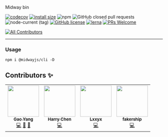 Midway bin


[![codecov](https://codecov.io/gh/midwayjs/cli/branch/master/graph/badge.svg)](https://codecov.io/gh/midwayjs/cli)
[![install size](https://packagephobia.com/badge?p=@midwayjs/cli)](https://packagephobia.com/result?p=@midwayjs/cli)
![npm](https://img.shields.io/npm/dm/@midwayjs/cli)
![GitHub closed pull requests](https://img.shields.io/github/issues-pr-closed/midwayjs/cli)
![node-current (tag)](https://img.shields.io/node/v/@midwayjs/cli/latest)
[![GitHub license](https://img.shields.io/badge/license-MIT-blue.svg)](https://github.com/midwayjs/cli/blob/master/LICENSE)
[![lerna](https://img.shields.io/badge/maintained%20with-lerna-cc00ff.svg)](https://lernajs.io/)
[![PRs Welcome](https://img.shields.io/badge/PRs-welcome-brightgreen.svg)](https://github.com/midwayjs/cli/pulls)
<!-- ALL-CONTRIBUTORS-BADGE:START - Do not remove or modify this section -->
[![All Contributors](https://img.shields.io/badge/all_contributors-4-orange.svg?style=flat-square)](#contributors-)
<!-- ALL-CONTRIBUTORS-BADGE:END -->

---


### Usage
```
npm i @midwayjs/cli -D
```

## Contributors ✨

<!-- ALL-CONTRIBUTORS-LIST:START - Do not remove or modify this section -->
<!-- prettier-ignore-start -->
<!-- markdownlint-disable -->
<table>
  <tr>
    <td align="center"><a href="https://iam.gy/"><img src="https://avatars.githubusercontent.com/u/14832743?v=4?s=100" width="100px;" alt=""/><br /><sub><b>Gao Yang</b></sub></a><br /><a href="https://github.com/midwayjs/@midwayjs/cli/commits?author=echosoar" title="Code">💻</a> <a href="#design-echosoar" title="Design">🎨</a> <a href="https://github.com/midwayjs/@midwayjs/cli/commits?author=echosoar" title="Documentation">📖</a></td>
    <td align="center"><a href="https://github.com/czy88840616"><img src="https://avatars.githubusercontent.com/u/418820?v=4?s=100" width="100px;" alt=""/><br /><sub><b>Harry Chen</b></sub></a><br /><a href="https://github.com/midwayjs/@midwayjs/cli/commits?author=czy88840616" title="Code">💻</a></td>
    <td align="center"><a href="https://blog.lxxyx.cn/"><img src="https://avatars.githubusercontent.com/u/13161470?v=4?s=100" width="100px;" alt=""/><br /><sub><b>Lxxyx</b></sub></a><br /><a href="https://github.com/midwayjs/@midwayjs/cli/commits?author=Lxxyx" title="Code">💻</a></td>
    <td align="center"><a href="https://github.com/fakership"><img src="https://avatars.githubusercontent.com/u/16553183?v=4?s=100" width="100px;" alt=""/><br /><sub><b>fakership</b></sub></a><br /><a href="https://github.com/midwayjs/@midwayjs/cli/commits?author=fakership" title="Code">💻</a></td>
  </tr>
</table>

<!-- markdownlint-restore -->
<!-- prettier-ignore-end -->

<!-- ALL-CONTRIBUTORS-LIST:END -->